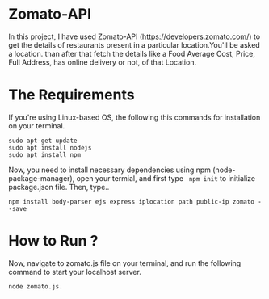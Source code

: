 # Zomato-API

In this project, I have used Zomato-API (https://developers.zomato.com/)
to get the details of restaurants present in a particular location.You'll be asked a location. than after that 
fetch the details like a Food Average Cost, Price, Full Address, has online delivery or not, of that Location.

# The Requirements

If you're using Linux-based OS, the following this commands for installation on your terminal.
```
sudo apt-get update
sudo apt install nodejs
sudo apt install npm
```
Now, you need to install necessary dependencies using npm (node-package-manager), open your termial, and first type 
``` npm init``` to initialize package.json file. Then, type..

```npm install body-parser ejs express iplocation path public-ip zomato --save```

# How to Run ?

Now, navigate to zomato.js file on your terminal, and run the following command to start your localhost server.
```
node zomato.js.
```
